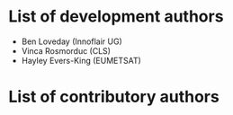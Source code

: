 # List of development authors
* Ben Loveday (Innoflair UG)
* Vinca Rosmorduc (CLS)
* Hayley Evers-King (EUMETSAT)

# List of contributory authors
